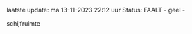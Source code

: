 laatste update: 
ma 13-11-2023 22:12   uur 
Status: FAALT - geel - 
<div class="service Y">schijfruimte</div>